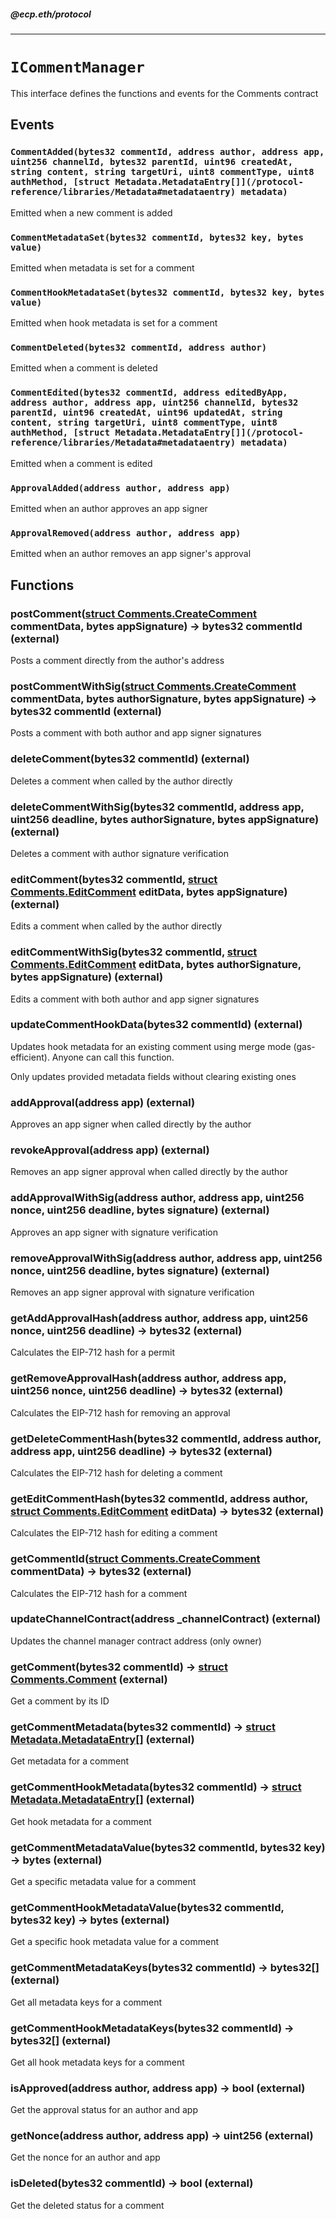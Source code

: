 ##### @ecp.eth/protocol

---

# `ICommentManager`

This interface defines the functions and events for the Comments contract

## Events

### `CommentAdded(bytes32 commentId, address author, address app, uint256 channelId, bytes32 parentId, uint96 createdAt, string content, string targetUri, uint8 commentType, uint8 authMethod, [struct Metadata.MetadataEntry[]](/protocol-reference/libraries/Metadata#metadataentry) metadata)`

Emitted when a new comment is added

### `CommentMetadataSet(bytes32 commentId, bytes32 key, bytes value)`

Emitted when metadata is set for a comment

### `CommentHookMetadataSet(bytes32 commentId, bytes32 key, bytes value)`

Emitted when hook metadata is set for a comment

### `CommentDeleted(bytes32 commentId, address author)`

Emitted when a comment is deleted

### `CommentEdited(bytes32 commentId, address editedByApp, address author, address app, uint256 channelId, bytes32 parentId, uint96 createdAt, uint96 updatedAt, string content, string targetUri, uint8 commentType, uint8 authMethod, [struct Metadata.MetadataEntry[]](/protocol-reference/libraries/Metadata#metadataentry) metadata)`

Emitted when a comment is edited

### `ApprovalAdded(address author, address app)`

Emitted when an author approves an app signer

### `ApprovalRemoved(address author, address app)`

Emitted when an author removes an app signer's approval

## Functions

### postComment([struct Comments.CreateComment](/protocol-reference/libraries/Comments#createcomment) commentData, bytes appSignature) → bytes32 commentId (external)

Posts a comment directly from the author's address

### postCommentWithSig([struct Comments.CreateComment](/protocol-reference/libraries/Comments#createcomment) commentData, bytes authorSignature, bytes appSignature) → bytes32 commentId (external)

Posts a comment with both author and app signer signatures

### deleteComment(bytes32 commentId) (external)

Deletes a comment when called by the author directly

### deleteCommentWithSig(bytes32 commentId, address app, uint256 deadline, bytes authorSignature, bytes appSignature) (external)

Deletes a comment with author signature verification

### editComment(bytes32 commentId, [struct Comments.EditComment](/protocol-reference/libraries/Comments#editcomment) editData, bytes appSignature) (external)

Edits a comment when called by the author directly

### editCommentWithSig(bytes32 commentId, [struct Comments.EditComment](/protocol-reference/libraries/Comments#editcomment) editData, bytes authorSignature, bytes appSignature) (external)

Edits a comment with both author and app signer signatures

### updateCommentHookData(bytes32 commentId) (external)

Updates hook metadata for an existing comment using merge mode (gas-efficient). Anyone can call this function.

Only updates provided metadata fields without clearing existing ones

### addApproval(address app) (external)

Approves an app signer when called directly by the author

### revokeApproval(address app) (external)

Removes an app signer approval when called directly by the author

### addApprovalWithSig(address author, address app, uint256 nonce, uint256 deadline, bytes signature) (external)

Approves an app signer with signature verification

### removeApprovalWithSig(address author, address app, uint256 nonce, uint256 deadline, bytes signature) (external)

Removes an app signer approval with signature verification

### getAddApprovalHash(address author, address app, uint256 nonce, uint256 deadline) → bytes32 (external)

Calculates the EIP-712 hash for a permit

### getRemoveApprovalHash(address author, address app, uint256 nonce, uint256 deadline) → bytes32 (external)

Calculates the EIP-712 hash for removing an approval

### getDeleteCommentHash(bytes32 commentId, address author, address app, uint256 deadline) → bytes32 (external)

Calculates the EIP-712 hash for deleting a comment

### getEditCommentHash(bytes32 commentId, address author, [struct Comments.EditComment](/protocol-reference/libraries/Comments#editcomment) editData) → bytes32 (external)

Calculates the EIP-712 hash for editing a comment

### getCommentId([struct Comments.CreateComment](/protocol-reference/libraries/Comments#createcomment) commentData) → bytes32 (external)

Calculates the EIP-712 hash for a comment

### updateChannelContract(address \_channelContract) (external)

Updates the channel manager contract address (only owner)

### getComment(bytes32 commentId) → [struct Comments.Comment](/protocol-reference/libraries/Comments#comment) (external)

Get a comment by its ID

### getCommentMetadata(bytes32 commentId) → [struct Metadata.MetadataEntry[]](/protocol-reference/libraries/Metadata#metadataentry) (external)

Get metadata for a comment

### getCommentHookMetadata(bytes32 commentId) → [struct Metadata.MetadataEntry[]](/protocol-reference/libraries/Metadata#metadataentry) (external)

Get hook metadata for a comment

### getCommentMetadataValue(bytes32 commentId, bytes32 key) → bytes (external)

Get a specific metadata value for a comment

### getCommentHookMetadataValue(bytes32 commentId, bytes32 key) → bytes (external)

Get a specific hook metadata value for a comment

### getCommentMetadataKeys(bytes32 commentId) → bytes32[] (external)

Get all metadata keys for a comment

### getCommentHookMetadataKeys(bytes32 commentId) → bytes32[] (external)

Get all hook metadata keys for a comment

### isApproved(address author, address app) → bool (external)

Get the approval status for an author and app

### getNonce(address author, address app) → uint256 (external)

Get the nonce for an author and app

### isDeleted(bytes32 commentId) → bool (external)

Get the deleted status for a comment
